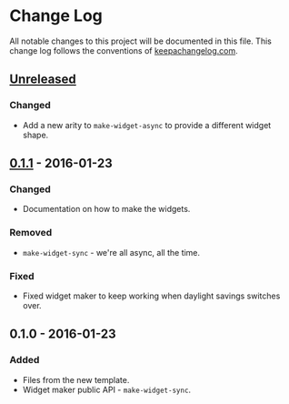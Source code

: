 # Change Log
All notable changes to this project will be documented in this file. This change log follows the conventions of [keepachangelog.com](http://keepachangelog.com/).

## [Unreleased][unreleased]
### Changed
- Add a new arity to `make-widget-async` to provide a different widget shape.

## [0.1.1] - 2016-01-23
### Changed
- Documentation on how to make the widgets.

### Removed
- `make-widget-sync` - we're all async, all the time.

### Fixed
- Fixed widget maker to keep working when daylight savings switches over.

## 0.1.0 - 2016-01-23
### Added
- Files from the new template.
- Widget maker public API - `make-widget-sync`.

[unreleased]: https://github.com/your-name/misc/compare/0.1.1...HEAD
[0.1.1]: https://github.com/your-name/misc/compare/0.1.0...0.1.1
